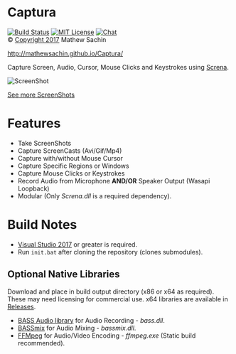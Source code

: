 # Captura
[![Build Status](https://img.shields.io/appveyor/ci/MathewSachin/Captura.svg?style=flat-square)](https://ci.appveyor.com/project/MathewSachin/Captura)
[![MIT License](https://img.shields.io/github/license/MathewSachin/Captura.svg?style=flat-square)](LICENSE.md)
[![Chat](https://img.shields.io/gitter/room/MathewSachin/Screna.svg?style=flat-square)](https://gitter.im/MathewSachin/Screna)  
&copy; [Copyright 2017](LICENSE.md) Mathew Sachin

http://mathewsachin.github.io/Captura/

Capture Screen, Audio, Cursor, Mouse Clicks and Keystrokes using [Screna](https://github.com/MathewSachin/Screna).

![ScreenShot](http://mathewsachin.github.io/Captura/img/ScreenShots/expanded.png)

[See more ScreenShots](http://mathewsachin.github.io/Captura/ScreenShots/)

# Features
- Take ScreenShots
- Capture ScreenCasts (Avi/Gif/Mp4)
- Capture with/without Mouse Cursor
- Capture Specific Regions or Windows
- Capture Mouse Clicks or Keystrokes
- Record Audio from Microphone **AND/OR** Speaker Output (Wasapi Loopback)
- Modular (Only _Screna.dll_ is a required dependency).

# Build Notes
- [Visual Studio 2017](https://visualstudio.com) or greater is required.
- Run `init.bat` after cloning the repository (clones submodules).

## Optional Native Libraries
Download and place in build output directory (x86 or x64 as required).
These may need licensing for commercial use.
x64 libraries are available in [Releases](https://github.com/MathewSachin/Captura/releases).

- [BASS Audio library](http://www.un4seen.com/download.php?bass24) for Audio Recording - *bass.dll*.
- [BASSmix](http://www.un4seen.com/download.php?bassmix24) for Audio Mixing - *bassmix.dll*.
- [FFMpeg](https://ffmpeg.zeranoe.com/builds/) for Audio/Video Encoding - *ffmpeg.exe* (Static build recommended).
